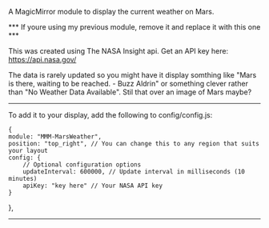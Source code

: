 A MagicMirror module to display the current weather on Mars. 

*** If youre using my previous module, remove it and replace it with this one ***

This was created using The NASA Insight api. Get an API key here: https://api.nasa.gov/

The data is rarely updated so you might have it display somthing like "Mars is there, waiting to be reached. - Buzz Aldrin" or something clever rather than "No Weather Data Available". Stil that over an image of Mars maybe?

______________

To add it to your display, add the following to config/config.js:

    {
    module: "MMM-MarsWeather",
    position: "top_right", // You can change this to any region that suits your layout
    config: {
        // Optional configuration options
        updateInterval: 600000, // Update interval in milliseconds (10 minutes)
        apiKey: "key here" // Your NASA API key
    }
},
  
_______________
